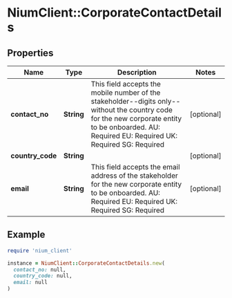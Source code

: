 # NiumClient::CorporateContactDetails

## Properties

| Name | Type | Description | Notes |
| ---- | ---- | ----------- | ----- |
| **contact_no** | **String** | This field accepts the mobile number of the stakeholder--digits only--without the country code for the new corporate entity to be onboarded.  AU: Required EU: Required UK: Required SG: Required | [optional] |
| **country_code** | **String** |  | [optional] |
| **email** | **String** | This field accepts the email address of the stakeholder for the new corporate entity to be onboarded.  AU: Required EU: Required UK: Required SG: Required | [optional] |

## Example

```ruby
require 'nium_client'

instance = NiumClient::CorporateContactDetails.new(
  contact_no: null,
  country_code: null,
  email: null
)
```


